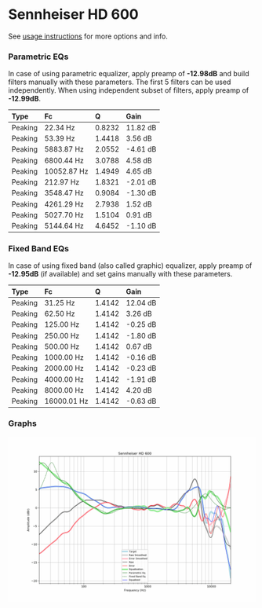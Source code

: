 # Sennheiser HD 600
See [usage instructions](https://github.com/jaakkopasanen/AutoEq#usage) for more options and info.

### Parametric EQs
In case of using parametric equalizer, apply preamp of **-12.98dB** and build filters manually
with these parameters. The first 5 filters can be used independently.
When using independent subset of filters, apply preamp of **-12.99dB**.

| Type    | Fc          |      Q | Gain     |
|:--------|:------------|:-------|:---------|
| Peaking | 22.34 Hz    | 0.8232 | 11.82 dB |
| Peaking | 53.39 Hz    | 1.4418 | 3.56 dB  |
| Peaking | 5883.87 Hz  | 2.0552 | -4.61 dB |
| Peaking | 6800.44 Hz  | 3.0788 | 4.58 dB  |
| Peaking | 10052.87 Hz | 1.4949 | 4.65 dB  |
| Peaking | 212.97 Hz   | 1.8321 | -2.01 dB |
| Peaking | 3548.47 Hz  | 0.9084 | -1.30 dB |
| Peaking | 4261.29 Hz  | 2.7938 | 1.52 dB  |
| Peaking | 5027.70 Hz  | 1.5104 | 0.91 dB  |
| Peaking | 5144.64 Hz  | 4.6452 | -1.10 dB |

### Fixed Band EQs
In case of using fixed band (also called graphic) equalizer, apply preamp of **-12.95dB**
(if available) and set gains manually with these parameters.

| Type    | Fc          |      Q | Gain     |
|:--------|:------------|:-------|:---------|
| Peaking | 31.25 Hz    | 1.4142 | 12.04 dB |
| Peaking | 62.50 Hz    | 1.4142 | 3.26 dB  |
| Peaking | 125.00 Hz   | 1.4142 | -0.25 dB |
| Peaking | 250.00 Hz   | 1.4142 | -1.80 dB |
| Peaking | 500.00 Hz   | 1.4142 | 0.67 dB  |
| Peaking | 1000.00 Hz  | 1.4142 | -0.16 dB |
| Peaking | 2000.00 Hz  | 1.4142 | -0.23 dB |
| Peaking | 4000.00 Hz  | 1.4142 | -1.91 dB |
| Peaking | 8000.00 Hz  | 1.4142 | 4.20 dB  |
| Peaking | 16000.01 Hz | 1.4142 | -0.63 dB |

### Graphs
![](./Sennheiser%20HD%20600.png)